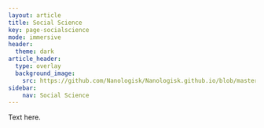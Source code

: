 ```yaml
---
layout: article
title: Social Science
key: page-socialscience
mode: immersive
header:
  theme: dark
article_header:
  type: overlay
  background_image:
    src: https://github.com/Nanologisk/Nanologisk.github.io/blob/master/pictures/socialscience.jpg
sidebar:
    nav: Social Science
---
```


Text here.
<!--more-->
